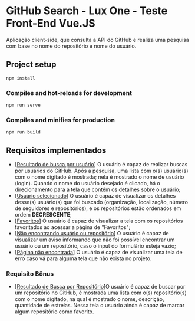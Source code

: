 # GitHub Search - Lux One - Teste Front-End Vue.JS

Aplicação client-side, que consulta a API do GitHub e realiza uma pesquisa com base no nome do repositório e nome do usuário.

## Project setup

```
npm install
```

### Compiles and hot-reloads for development

```
npm run serve
```

### Compiles and minifies for production

```
npm run build
```

## Requisitos implementados

- [<a href="https://www.figma.com/file/tN2N6ewvYvn3Mr3HPWKzhD/Desafio-Lux?node-id=3145%3A63&t=ADFxoq9K71CaywhF-0" target="_blank">Resultado de busca por usuário</a>] O usuário é capaz de realizar buscas por usuários do GitHub. Após a pesquisa, uma lista com o(s) usuário(s) com o nome digitado é mostrada; nela é mostrado o nome de usuário (login). Quando o nome do usuário desejado é clicado, há o direcionamento para a tela que contém os detalhes sobre o usuário;
- [<a href="https://www.figma.com/file/tN2N6ewvYvn3Mr3HPWKzhD/Desafio-Lux?node-id=4678%3A100&t=ADFxoq9K71CaywhF-0" target="_blank">Usuário selecionado</a>] O usuário é capaz de visualizar os detalhes desse(s) usuário(s) que foi buscado (organização, localização, número de seguidores e repositórios), e os repositórios estão ordenados em ordem <strong>DECRESCENTE</strong>;
- [<a href="https://www.figma.com/file/tN2N6ewvYvn3Mr3HPWKzhD/Desafio-Lux?node-id=3145%3A172&t=ADFxoq9K71CaywhF-0" target="_blank">Favoritos</a>] O usuário é capaz de visualizar a tela com os repositórios favoritados ao acessar a página de "Favoritos";
- [<a href="https://www.figma.com/file/tN2N6ewvYvn3Mr3HPWKzhD/Desafio-Lux?node-id=4550%3A81&t=ADFxoq9K71CaywhF-0" target="_blank">Não encontrando usuário ou repositório</a>] O usuário é capaz de visualizar um aviso informando que não foi possível encontrar um usuário ou um repositório, caso o input do formulário esteja vazio;
- [<a href="https://www.figma.com/file/tN2N6ewvYvn3Mr3HPWKzhD/Desafio-Lux?node-id=4549%3A81&t=ADFxoq9K71CaywhF-0" target="_blank">Página não encontrada</a>] O usuário é capaz de visualizar uma tela de erro caso vá para alguma tela que não exista no projeto.

### Requisito Bônus

- [<a href="https://www.figma.com/file/tN2N6ewvYvn3Mr3HPWKzhD/Desafio-Lux?node-id=4568%3A87&t=ADFxoq9K71CaywhF-0" target="_blank">Resultado de Busca por Repositório</a>]O usuário é capaz de buscar por um repositório no GitHub, é mostrada uma lista com o(s) repositório(s) com o nome digitado, na qual é mostrado o nome, descrição, quantidade de estrelas. Nessa tela o usuário ainda é capaz de marcar algum repositório como favorito.
